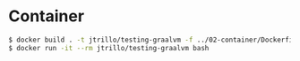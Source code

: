 # Container

```bash
$ docker build . -t jtrillo/testing-graalvm -f ../02-container/Dockerfile
$ docker run -it --rm jtrillo/testing-graalvm bash
```
